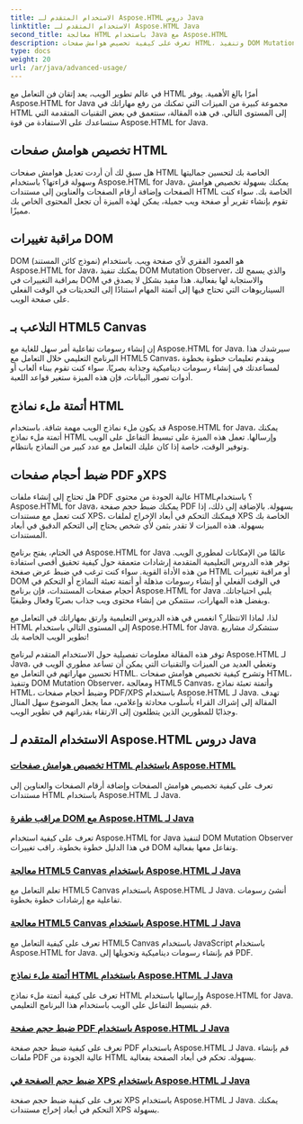 ```yaml
---
title: الاستخدام المتقدم لـ Aspose.HTML دروس Java
linktitle: الاستخدام المتقدم لـ Aspose.HTML Java
second_title: معالجة HTML باستخدام Java مع Aspose.HTML
description: تعرف على كيفية تخصيص هوامش صفحات HTML، وتنفيذ DOM Mutation Observer، والتلاعب بـ HTML5 Canvas، وأتمتة ملء نماذج HTML، والمزيد باستخدام Aspose.HTML Java.
type: docs
weight: 20
url: /ar/java/advanced-usage/
---
```


في عالم تطوير الويب، يعد إتقان فن التعامل مع HTML أمرًا بالغ الأهمية. يوفر Aspose.HTML for Java مجموعة كبيرة من الميزات التي تمكنك من رفع مهاراتك في HTML إلى المستوى التالي. في هذه المقالة، سنتعمق في بعض التقنيات المتقدمة التي ستساعدك على الاستفادة من قوة Aspose.HTML for Java.

## تخصيص هوامش صفحات HTML

هل سبق لك أن أردت تعديل هوامش صفحات HTML الخاصة بك لتحسين جماليتها وسهولة قراءتها؟ باستخدام Aspose.HTML for Java، يمكنك بسهولة تخصيص هوامش الصفحات وإضافة أرقام الصفحات والعناوين إلى مستندات HTML الخاصة بك. سواء كنت تقوم بإنشاء تقرير أو صفحة ويب جميلة، يمكن لهذه الميزة أن تجعل المحتوى الخاص بك مميزًا.

## مراقبة تغييرات DOM

DOM (نموذج كائن المستند) هو العمود الفقري لأي صفحة ويب. باستخدام Aspose.HTML for Java، يمكنك تنفيذ DOM Mutation Observer، والذي يسمح لك بمراقبة التغييرات في DOM والاستجابة لها بفعالية. هذا مفيد بشكل لا يصدق في السيناريوهات التي تحتاج فيها إلى أتمتة المهام استنادًا إلى التحديثات في الوقت الفعلي على صفحة الويب.

## التلاعب بـ HTML5 Canvas

إن إنشاء رسومات تفاعلية أمر سهل للغاية مع Aspose.HTML for Java. سيرشدك هذا البرنامج التعليمي خلال التعامل مع HTML5 Canvas، ويقدم تعليمات خطوة بخطوة لمساعدتك في إنشاء رسومات ديناميكية وجذابة بصريًا. سواء كنت تقوم ببناء ألعاب أو أدوات تصور البيانات، فإن هذه الميزة ستغير قواعد اللعبة.

## أتمتة ملء نماذج HTML

قد يكون ملء نماذج الويب مهمة شاقة. باستخدام Aspose.HTML for Java، يمكنك أتمتة ملء نماذج HTML وإرسالها. تعمل هذه الميزة على تبسيط التفاعل على الويب وتوفير الوقت، خاصة إذا كان عليك التعامل مع عدد كبير من النماذج بانتظام.

## ضبط أحجام صفحات PDF وXPS

هل تحتاج إلى إنشاء ملفات PDF عالية الجودة من محتوى HTML؟ باستخدام Aspose.HTML for Java، يمكنك ضبط حجم صفحة PDF بسهولة. بالإضافة إلى ذلك، إذا كنت تعمل مع مستندات XPS، فيمكنك التحكم في أبعاد الإخراج لملفات XPS الخاصة بك بسهولة. هذه الميزات لا تقدر بثمن لأي شخص يحتاج إلى التحكم الدقيق في أبعاد المستندات.

في الختام، يفتح برنامج Aspose.HTML for Java عالمًا من الإمكانات لمطوري الويب. توفر هذه الدروس التعليمية المتقدمة إرشادات متعمقة حول كيفية تحقيق أقصى استفادة من هذه الأداة القوية. سواء كنت ترغب في ضبط عرض صفحة HTML أو مراقبة تغييرات DOM في الوقت الفعلي أو إنشاء رسومات مذهلة أو أتمتة تعبئة النماذج أو التحكم في أحجام صفحات المستندات، فإن برنامج Aspose.HTML for Java يلبي احتياجاتك. وبفضل هذه المهارات، ستتمكن من إنشاء محتوى ويب جذاب بصريًا وفعال وظيفيًا.

لذا، لماذا الانتظار؟ انغمس في هذه الدروس التعليمية وارتق بمهاراتك في التعامل مع HTML إلى المستوى التالي باستخدام Aspose.HTML for Java. ستشكرك مشاريع تطوير الويب الخاصة بك!

توفر هذه المقالة معلومات تفصيلية حول الاستخدام المتقدم لبرنامج Aspose.HTML لـ Java، وتغطي العديد من الميزات والتقنيات التي يمكن أن تساعد مطوري الويب في تحسين مهاراتهم في التعامل مع HTML. وتشرح كيفية تخصيص هوامش صفحات HTML، وتنفيذ DOM Mutation Observer، ومعالجة HTML5 Canvas، وأتمتة تعبئة نماذج HTML، وضبط أحجام صفحات PDF/XPS باستخدام Aspose.HTML لـ Java. تهدف المقالة إلى إشراك القراء بأسلوب محادثة وإعلامي، مما يجعل الموضوع سهل المنال وجذابًا للمطورين الذين يتطلعون إلى الارتقاء بقدراتهم في تطوير الويب.

## الاستخدام المتقدم لـ Aspose.HTML دروس Java
### [تخصيص هوامش صفحات HTML باستخدام Aspose.HTML](./css-extensions-adding-title-page-number/)
تعرف على كيفية تخصيص هوامش الصفحات وإضافة أرقام الصفحات والعناوين إلى مستندات HTML باستخدام Aspose.HTML لـ Java.
### [مراقب طفرة DOM مع Aspose.HTML لـ Java](./dom-mutation-observer-observing-node-additions/)
تعرف على كيفية استخدام Aspose.HTML for Java لتنفيذ DOM Mutation Observer في هذا الدليل خطوة بخطوة. راقب تغييرات DOM وتفاعل معها بفعالية.
### [معالجة HTML5 Canvas باستخدام Aspose.HTML لـ Java](./html5-canvas-manipulation-using-code/)
تعلم التعامل مع HTML5 Canvas باستخدام Aspose.HTML لـ Java. أنشئ رسومات تفاعلية مع إرشادات خطوة بخطوة.
### [معالجة HTML5 Canvas باستخدام Aspose.HTML لـ Java](./html5-canvas-manipulation-using-javascript/)
تعرف على كيفية التعامل مع HTML5 Canvas باستخدام JavaScript باستخدام Aspose.HTML for Java. قم بإنشاء رسومات ديناميكية وتحويلها إلى PDF.
### [أتمتة ملء نماذج HTML باستخدام Aspose.HTML لـ Java](./html-form-editor-filling-submitting-forms/)
تعرف على كيفية أتمتة ملء نماذج HTML وإرسالها باستخدام Aspose.HTML for Java. قم بتبسيط التفاعل على الويب باستخدام هذا البرنامج التعليمي.
### [ضبط حجم صفحة PDF باستخدام Aspose.HTML لـ Java](./adjust-pdf-page-size/)
تعرف على كيفية ضبط حجم صفحة PDF باستخدام Aspose.HTML لـ Java. قم بإنشاء ملفات PDF عالية الجودة من HTML بسهولة. تحكم في أبعاد الصفحة بفعالية.
### [ضبط حجم الصفحة في XPS باستخدام Aspose.HTML لـ Java](./adjust-xps-page-size/)
تعرف على كيفية ضبط حجم صفحة XPS باستخدام Aspose.HTML لـ Java. يمكنك التحكم في أبعاد إخراج مستندات XPS بسهولة.